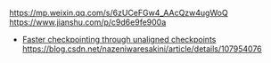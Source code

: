 https://mp.weixin.qq.com/s/6zUCeFGw4_AAcQzw4ugWoQ
https://www.jianshu.com/p/c9d6e9fe900a
- [Faster checkpointing through unaligned checkpoints](https://www.youtube.com/watch?v=-ABPHMhrecQ)
https://blog.csdn.net/nazeniwaresakini/article/details/107954076
